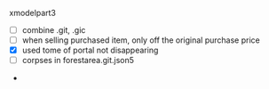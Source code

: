 
xmodelpart3

* [ ] combine .git, .gic
* [ ] when selling purchased item, only off the original purchase price
* [x] used tome of portal not disappearing
* [ ] corpses in forestarea.git.json5
* 